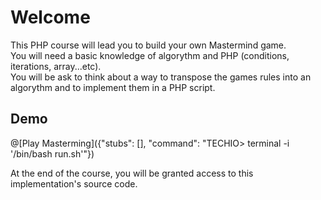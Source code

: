 # Welcome

This PHP course will lead you to build your own Mastermind game.  
You will need a basic knowledge of algorythm and PHP (conditions, iterations, array...etc).  
You will be ask to think about a way to transpose the games rules into an algorythm and to implement them in a PHP script.

## Demo

@[Play Masterming]({"stubs": [], "command": "TECHIO> terminal -i '/bin/bash run.sh'"})

At the end of the course, you will be granted access to this implementation's source code.  
